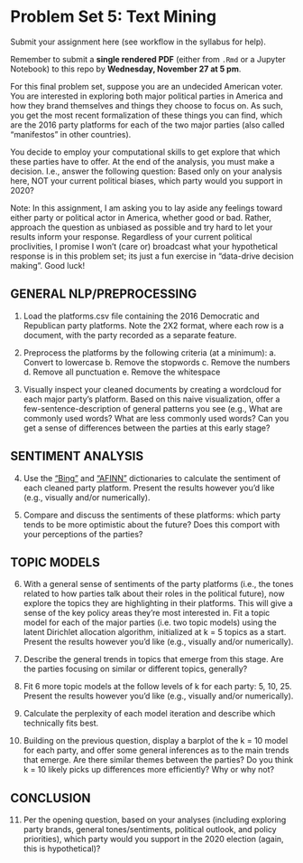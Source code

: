 # Problem Set 5: Text Mining
Submit your assignment here (see workflow in the syllabus for help).

Remember to submit a **single rendered PDF** (either from `.Rmd` or a Jupyter Notebook) to this repo by **Wednesday, November 27 at 5 pm**.

For this final problem set, suppose you are an undecided American voter. You are interested in exploring both major political parties in America and how they brand themselves and things they choose to focus on. As such, you get the most recent formalization of these things you can find, which are the 2016 party platforms for each of the two major parties (also called “manifestos” in other countries). 

You decide to employ your computational skills to get explore that which these parties have to offer. At the end of the analysis, you must make a decision. I.e., answer the following question: Based only on your analysis here, NOT your current political biases, which party would you support in 2020?

Note: In this assignment, I am asking you to lay aside any feelings toward either party or political actor in America, whether good or bad. Rather, approach the question as unbiased as possible and try hard to let your results inform your response. Regardless of your current political proclivities, I promise I won’t (care or) broadcast what your hypothetical response is in this problem set; its just a fun exercise in “data-drive decision making”. Good luck!

## GENERAL NLP/PREPROCESSING

1.	Load the platforms.csv file containing the 2016 Democratic and Republican party platforms. Note the 2X2 format, where each row is a document, with the party recorded as a separate feature.

2.	Preprocess the platforms by the following criteria (at a minimum):
a.	Convert to lowercase
b.	Remove the stopwords
c.	Remove the numbers
d.	Remove all punctuation
e.	Remove the whitespace

3.	Visually inspect your cleaned documents by creating a wordcloud for each major party’s platform. Based on this naive visualization, offer a few-sentence-description of general patterns you see (e.g., What are commonly used words? What are less commonly used words? Can you get a sense of differences between the parties at this early stage? 


## SENTIMENT ANALYSIS

4.	Use the [“Bing”](https://www.cs.uic.edu/~liub/FBS/sentiment-analysis.html) and [“AFINN”](http://www2.imm.dtu.dk/pubdb/views/publication_details.php?id=6010) dictionaries to calculate the sentiment of each cleaned party platform. Present the results however you’d like (e.g., visually and/or numerically).

5.	Compare and discuss the sentiments of these platforms: which party tends to be more optimistic about the future? Does this comport with your perceptions of the parties?

## TOPIC MODELS

6.	With a general sense of sentiments of the party platforms (i.e., the tones related to how parties talk about their roles in the political future), now explore the topics they are highlighting in their platforms. This will give a sense of the key policy areas they’re most interested in. Fit a topic model for each of the major parties (i.e. two topic models) using the latent Dirichlet allocation algorithm, initialized at k = 5 topics as a start. Present the results however you’d like (e.g., visually and/or numerically).

7.	Describe the general trends in topics that emerge from this stage. Are the parties focusing on similar or different topics, generally?

8.	Fit 6 more topic models at the follow levels of k for each party: 5, 10, 25. Present the results however you’d like (e.g., visually and/or numerically).

9.	Calculate the perplexity of each model iteration and describe which technically fits best. 

10.	Building on the previous question, display a barplot of the k = 10 model for each party, and offer some general inferences as to the main trends that emerge. Are there similar themes between the parties? Do you think k = 10 likely picks up differences more efficiently? Why or why not?

## CONCLUSION

11.	Per the opening question, based on your analyses (including exploring party brands, general tones/sentiments, political outlook, and policy priorities), which party would you support in the 2020 election (again, this is hypothetical)?
